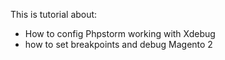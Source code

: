 This is tutorial about:
- How to config Phpstorm working with Xdebug
- how to set breakpoints and debug Magento 2
